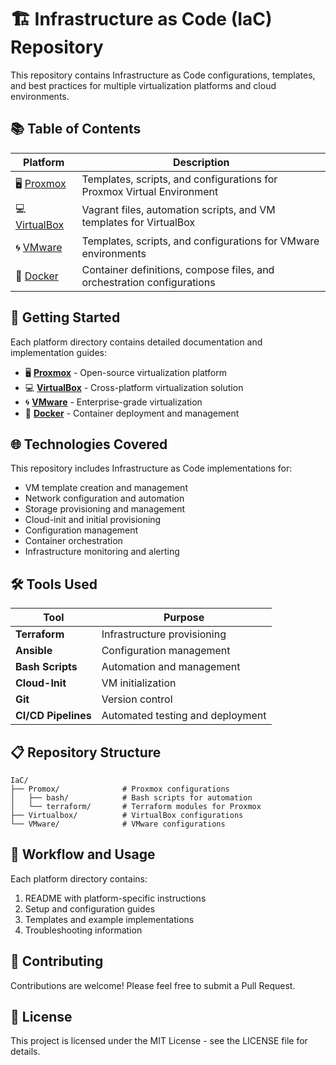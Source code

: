 # 🏗️ Infrastructure as Code (IaC) Repository

This repository contains Infrastructure as Code configurations, templates, and best practices for multiple virtualization platforms and cloud environments.

## 📚 Table of Contents

| Platform | Description |
|----------|-------------|
| 🖥️ [Proxmox](./Promox/) | Templates, scripts, and configurations for Proxmox Virtual Environment |
| 💻 [VirtualBox](./Virtualbox/) | Vagrant files, automation scripts, and VM templates for VirtualBox |
| 🌀 [VMware](./VMware/) | Templates, scripts, and configurations for VMware environments |
| 🐳 [Docker](./Docker/) | Container definitions, compose files, and orchestration configurations |

## 🚀 Getting Started

Each platform directory contains detailed documentation and implementation guides:

- 🖥️ **[Proxmox](./Promox/README.md)** - Open-source virtualization platform
- 💻 **[VirtualBox](./Virtualbox/README.md)** - Cross-platform virtualization solution
- 🌀 **[VMware](./VMware/README.md)** - Enterprise-grade virtualization
- 🐳 **[Docker](./Docker/README.md)** - Container deployment and management

## 🌐 Technologies Covered

This repository includes Infrastructure as Code implementations for:

- VM template creation and management
- Network configuration and automation
- Storage provisioning and management
- Cloud-init and initial provisioning
- Configuration management
- Container orchestration
- Infrastructure monitoring and alerting

## 🛠️ Tools Used

| Tool | Purpose |
|------|---------|
| **Terraform** | Infrastructure provisioning |
| **Ansible** | Configuration management |
| **Bash Scripts** | Automation and management |
| **Cloud-Init** | VM initialization |
| **Git** | Version control |
| **CI/CD Pipelines** | Automated testing and deployment |

## 📋 Repository Structure

```
IaC/
├── Promox/              # Proxmox configurations
│   ├── bash/            # Bash scripts for automation
│   └── terraform/       # Terraform modules for Proxmox
├── Virtualbox/          # VirtualBox configurations
└── VMware/              # VMware configurations
```

## 🔄 Workflow and Usage

Each platform directory contains:
1. README with platform-specific instructions
2. Setup and configuration guides
3. Templates and example implementations
4. Troubleshooting information

## 📝 Contributing

Contributions are welcome! Please feel free to submit a Pull Request.

## 📄 License

This project is licensed under the MIT License - see the LICENSE file for details.